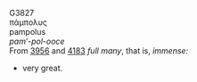 G3827  
πάμπολυς  
pampolus  
*pam‘-pol-ooce*  
From [3956](g3956) and [4183](g4183) *full* *many*, that is, *immense:*
- very great.  
